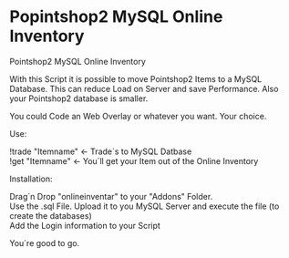 # Popintshop2 MySQL Online Inventory
Pointshop2 MySQL Online Inventory

With this Script it is possible to move Pointshop2 Items to a MySQL Database.
This can reduce Load on Server and save Performance.
Also your Pointshop2 database is smaller.

You could Code an Web Overlay or whatever you want. Your choice.

Use:

!trade "Itemname" <- Trade´s to MySQL Datbase <br>
!get "Itemname" <- You´ll get your Item out of the Online Inventory

Installation:

Drag´n Drop "onlineinventar" to your "Addons" Folder.<br>
Use the .sql File.
Upload it to you MySQL Server and execute the file (to create the databases)<br>
Add the Login information to your Script

You´re good to go.
